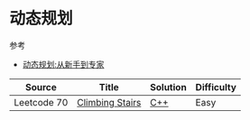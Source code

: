 # 动态规划

参考

* [动态规划:从新手到专家](http://www.hawstein.com/posts/dp-novice-to-advanced.html)


| Source | Title | Solution | Difficulty |
|---| ----- | -------- | ---------- |
|Leetcode 70|[Climbing Stairs](https://leetcode.com/problems/climbing-stairs/)|[C++](climbing_stairs.cpp)|Easy|